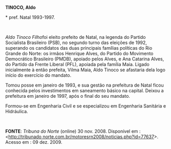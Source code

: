 **TINOCO, Aldo**

\* pref. Natal 1993-1997.

 

*Aldo Tinoco Filho*foi eleito prefeito de Natal, na legenda do Partido
Socialista Brasileiro (PSB), no segundo turno das eleições de 1992,
superando os candidatos das duas principais famílias políticas do Rio
Grande do Norte: os irmãos Henrique Alves, do Partido do Movimento
Democrático Brasileiro (PMDB), apoiado pelos Alves, e Ana Catarina
Alves, do Partido da Frente Liberal (PFL), apoiada pela família Maia.
Ligado inicialmente à então prefeita, Vilma Maia, Aldo Tinoco se
afastaria dela logo início do exercício do mandato.

Tomou posse em janeiro de 1993, e sua gestão na prefeitura de Natal
ficou conhecida pelos investimentos em saneamento básico na capital.
Deixou a prefeitura em janeiro de 1997, após o final do seu mandato.

Formou-se em Engenharia Civil e se especializou em Engenharia Sanitária
e Hidráulica.

 

**FONTE**: *Tribuna do Norte* (online) 30 nov. 2008. Disponível em :
\<[http://tribunado
norte.com.br/motoresrn2008/noticias.php?id=77637](http://tribunado%20norte.com.br/motoresrn2008/noticias.php?id=77637)\>.
Acesso em : 09 dez. 2009.
